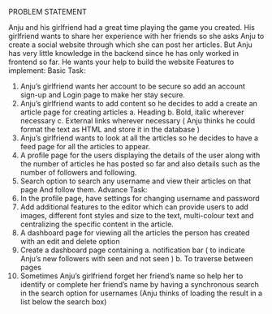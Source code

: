 PROBLEM STATEMENT

Anju and his girlfriend had a great time playing the game you created. His girlfriend
wants to share her experience with her friends so she asks Anju to create a social
website through which she can post her articles. But Anju has very little knowledge in
the backend since he has only worked in frontend so far. He wants your help to build
the website
Features to implement:
Basic Task:
1. Anju’s girlfriend wants her account to be secure so add an account sign-up
and Login page to make her stay secure.
2. Anju’s girlfriend wants to add content so he decides to add a create an article
page for creating articles
a. Heading
b. Bold, italic wherever necessary
c. External links wherever necessary
( Anju thinks he could format the text as HTML and store it in the database )
3. Anju’s girlfriend wants to look at all the articles so he decides to have a feed
page for all the articles to appear.
4. A profile page for the users displaying the details of the user along with the
number of articles he has posted so far and also details such as the number
of followers and following.
5. Search option to search any username and view their articles on that page
And follow them.
Advance Task:
1. In the profile page, have settings for changing username and password
2. Add additional features to the editor which can provide users to add images,
different font styles and size to the text, multi-colour text and centralizing the
specific content in the article.
3. A dashboard page for viewing all the articles the person has created with an
edit and delete option
4. Create a dashboard page containing
a. notification bar ( to indicate Anju’s new followers with seen and not
seen )
b. To traverse between pages
5. Sometimes Anju’s girlfriend forget her friend’s name so help her to identify or
complete her friend’s name by having a synchronous search in the search
option for usernames (Anju thinks of loading the result in a list below the
search box)
